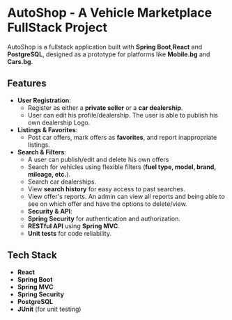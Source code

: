 # AutoShop - A Vehicle Marketplace FullStack Project

AutoShop is a fullstack application built with **Spring Boot**,**React** and **PostgreSQL**, designed as a prototype for platforms like **Mobile.bg** and **Cars.bg**.

## Features

- **User Registration**:
  - Register as either a **private seller** or a **car dealership**.
  - User can edit his profile/dealership. The user is able to publish his own dealership Logo.
- **Listings & Favorites**:
  - Post car offers, mark offers as **favorites**, and report inappropriate listings.
- **Search & Filters**:
  - A user can publish/edit and delete his own offers
  - Search for vehicles using flexible filters (**fuel type, model, brand, mileage, etc.**).
  - Search car dealerships.
  - View **search history** for easy access to past searches.
  - View offer's reports. An admin can view all reports and being able to see on which offer and have the options to delete/view.
  - **Security & API**:
  - **Spring Security** for authentication and authorization.
  - **RESTful API** using **Spring MVC**.
  - **Unit tests** for code reliability.

## Tech Stack

- **React**
- **Spring Boot**
- **Spring MVC**
- **Spring Security**
- **PostgreSQL**
- **JUnit** (for unit testing)





